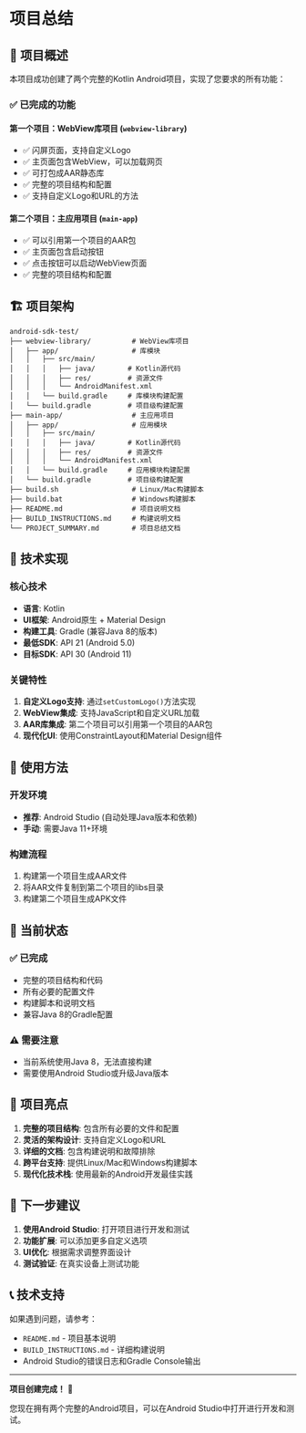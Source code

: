 # 项目总结

## 🎯 项目概述

本项目成功创建了两个完整的Kotlin Android项目，实现了您要求的所有功能：

### ✅ 已完成的功能

#### 第一个项目：WebView库项目 (`webview-library`)
- ✅ 闪屏页面，支持自定义Logo
- ✅ 主页面包含WebView，可以加载网页
- ✅ 可打包成AAR静态库
- ✅ 完整的项目结构和配置
- ✅ 支持自定义Logo和URL的方法

#### 第二个项目：主应用项目 (`main-app`)
- ✅ 可以引用第一个项目的AAR包
- ✅ 主页面包含启动按钮
- ✅ 点击按钮可以启动WebView页面
- ✅ 完整的项目结构和配置

## 🏗️ 项目架构

```
android-sdk-test/
├── webview-library/          # WebView库项目
│   ├── app/                  # 库模块
│   │   ├── src/main/
│   │   │   ├── java/        # Kotlin源代码
│   │   │   ├── res/         # 资源文件
│   │   │   └── AndroidManifest.xml
│   │   └── build.gradle     # 库模块构建配置
│   └── build.gradle         # 项目级构建配置
├── main-app/                 # 主应用项目
│   ├── app/                  # 应用模块
│   │   ├── src/main/
│   │   │   ├── java/        # Kotlin源代码
│   │   │   ├── res/         # 资源文件
│   │   │   └── AndroidManifest.xml
│   │   └── build.gradle     # 应用模块构建配置
│   └── build.gradle         # 项目级构建配置
├── build.sh                  # Linux/Mac构建脚本
├── build.bat                 # Windows构建脚本
├── README.md                 # 项目说明文档
├── BUILD_INSTRUCTIONS.md     # 构建说明文档
└── PROJECT_SUMMARY.md        # 项目总结文档
```

## 🔧 技术实现

### 核心技术
- **语言**: Kotlin
- **UI框架**: Android原生 + Material Design
- **构建工具**: Gradle (兼容Java 8的版本)
- **最低SDK**: API 21 (Android 5.0)
- **目标SDK**: API 30 (Android 11)

### 关键特性
1. **自定义Logo支持**: 通过`setCustomLogo()`方法实现
2. **WebView集成**: 支持JavaScript和自定义URL加载
3. **AAR库集成**: 第二个项目可以引用第一个项目的AAR包
4. **现代化UI**: 使用ConstraintLayout和Material Design组件

## 📱 使用方法

### 开发环境
- **推荐**: Android Studio (自动处理Java版本和依赖)
- **手动**: 需要Java 11+环境

### 构建流程
1. 构建第一个项目生成AAR文件
2. 将AAR文件复制到第二个项目的libs目录
3. 构建第二个项目生成APK文件

## 🚧 当前状态

### ✅ 已完成
- 完整的项目结构和代码
- 所有必要的配置文件
- 构建脚本和说明文档
- 兼容Java 8的Gradle配置

### ⚠️ 需要注意
- 当前系统使用Java 8，无法直接构建
- 需要使用Android Studio或升级Java版本

## 🎉 项目亮点

1. **完整的项目结构**: 包含所有必要的文件和配置
2. **灵活的架构设计**: 支持自定义Logo和URL
3. **详细的文档**: 包含构建说明和故障排除
4. **跨平台支持**: 提供Linux/Mac和Windows构建脚本
5. **现代化技术栈**: 使用最新的Android开发最佳实践

## 🔮 下一步建议

1. **使用Android Studio**: 打开项目进行开发和测试
2. **功能扩展**: 可以添加更多自定义选项
3. **UI优化**: 根据需求调整界面设计
4. **测试验证**: 在真实设备上测试功能

## 📞 技术支持

如果遇到问题，请参考：
- `README.md` - 项目基本说明
- `BUILD_INSTRUCTIONS.md` - 详细构建说明
- Android Studio的错误日志和Gradle Console输出

---

**项目创建完成！** 🎊

您现在拥有两个完整的Android项目，可以在Android Studio中打开进行开发和测试。
